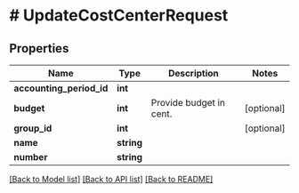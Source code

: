 # # UpdateCostCenterRequest

## Properties

Name | Type | Description | Notes
------------ | ------------- | ------------- | -------------
**accounting_period_id** | **int** |  |
**budget** | **int** | Provide budget in cent. | [optional]
**group_id** | **int** |  | [optional]
**name** | **string** |  |
**number** | **string** |  |

[[Back to Model list]](../../README.md#models) [[Back to API list]](../../README.md#endpoints) [[Back to README]](../../README.md)
